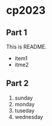 # cp2023

## Part 1
This is README.
- item1
- itme2 

## Part 2
1. sunday
1. monday
1. tuseday
1. wednesday
